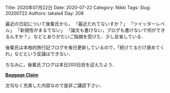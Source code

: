 ﻿Title: 2020年07月22日
Date: 2020-07-22
Category: Nikki
Tags: 
Slug: 20200722
Authors: takala4
Day: 208



最近の日記について後輩氏から，
「最近たれてないすか？」
「ツイッターレベル」
「新規性がまるでない」
「論文も書けない，ブログも書けないで何ができるんすか？」
などとありがたいご指摘を受けた．少し反省している．


後輩氏は本格的旅行記ブログを毎日更新しているので，「続けてるだけ褒めてくれ」などという反論はできない．


ちなみに，後輩氏ブログは本日200日目を迎えたよう．


**[Baggage Claim](https://pur-usupr.hatenablog.com/)**


文句なく充実した内容なので是非ご講読下さい．